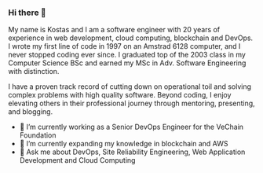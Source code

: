 ### Hi there 👋

My name is Kostas and I am a software engineer with 20 years of experience in web development, cloud computing, blockchain and DevOps. I wrote my first line of code in 1997 on an Amstrad 6128 computer, and I never stopped coding ever since. I graduated top of the 2003 class in my Computer Science BSc and earned my MSc in Adv. Software Engineering with distinction. 

I have a proven track record of cutting down on operational toil and solving complex problems with high quality software. Beyond coding, I enjoy elevating others in their professional journey through mentoring, presenting, and blogging.

- 🔭 I’m currently working as a Senior DevOps Engineer for the VeChain Foundation
- 🌱 I’m currently expanding my knowledge in blockchain and AWS
- 💬 Ask me about DevOps, Site Reliability Engineering, Web Application Development and Cloud Computing
